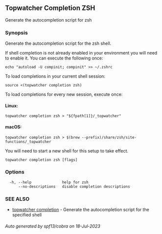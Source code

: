 ## Topwatcher Completion ZSH

Generate the autocompletion script for zsh

### Synopsis

Generate the autocompletion script for the zsh shell.

If shell completion is not already enabled in your environment you will need
to enable it.  You can execute the following once:

	echo "autoload -U compinit; compinit" >> ~/.zshrc

To load completions in your current shell session:

	source <(topwatcher completion zsh)

To load completions for every new session, execute once:

#### Linux:

	topwatcher completion zsh > "${fpath[1]}/_topwatcher"

#### macOS:

	topwatcher completion zsh > $(brew --prefix)/share/zsh/site-functions/_topwatcher

You will need to start a new shell for this setup to take effect.


```
topwatcher completion zsh [flags]
```

### Options

```
  -h, --help              help for zsh
      --no-descriptions   disable completion descriptions
```

### SEE ALSO

* [topwatcher completion](topwatcher_completion.md)	 - Generate the autocompletion script for the specified shell

###### Auto generated by spf13/cobra on 18-Jul-2023
